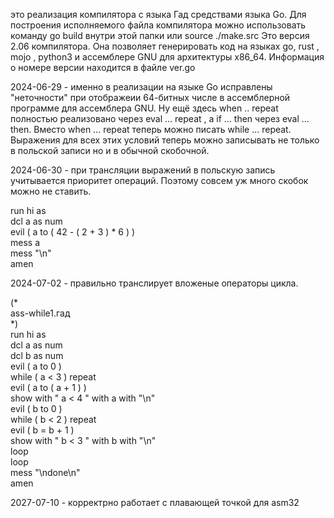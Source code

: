 это реализация компилятора с языка Гад средствами языка Go. Для построения исполняемого файла компилятора можно использовать команду go build внутри этой папки или source ./make.src 
Это версия 2.06 компилятора. Она позволяет генерировать код на языках go, rust , mojo , python3 и ассемблере GNU для архитектуры x86_64. Информация о номере версии находится в файле ver.go  
  
2024-06-29 - именно в реализации на языке Go исправлены "неточности" 
при отображеии 64-битных числе в ассемблерной программе для ассемблера GNU. 
Ну ещё здесь when .. repeat полностью реализовано через eval ... repeat , 
а if ... then через eval ... then. Вместо when ... repeat теперь можно писать 
while ... repeat.  Выражения  для всех этих условий теперь можно 
записывать не только в польской записи но и в обычной скобочной. 
  
2024-06-30 - при трансляции выражений в польскую запись учитывается приоритет операций. 
Поэтому совсем уж много скобок можно не ставить. 
  
run hi as  
  dcl a as num  
  evil ( a to ( 42 - ( 2 + 3 ) * 6  )  )  
  mess a  
  mess "\n"  
amen  
  
2024-07-02 - правильно транслирует вложеные операторы цикла.  
  
(*  
  ass-while1.гад  
*)  
run hi as  
  dcl a as num  
  dcl b as num  
  evil ( a to 0 )  
  while ( a < 3 ) repeat  
    evil ( a to ( a + 1 ) )  
    show with "  a < 4 " with a with "\n"  
    evil ( b to 0 )  
    while ( b < 2 ) repeat  
      evil ( b = b + 1 )  
      show with "    b < 3 " with b with "\n"  
    loop  
  loop   
  mess "\ndone\n"  
amen  
  
2027-07-10 - корректрно работает с плавающей точкой для asm32 

